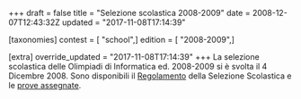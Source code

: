 +++
draft = false
title = "Selezione scolastica 2008-2009"
date = 2008-12-07T12:43:32Z
updated = "2017-11-08T17:14:39"

[taxonomies]
contest = [ "school",]
edition = [ "2008-2009",]

[extra]
override_updated = "2017-11-08T17:14:39"
+++
La selezione scolastica delle Olimpiadi di Informatica ed. 2008-2009 si è svolta il 4 Dicembre 2008. Sono disponibili il [Regolamento](/oldsite/98/Olimpiadi_08-09_Regol_Selez_Scol.pdf) della Selezione Scolastica e le [prove assegnate](/oldsite/98/SELEZIONE_SCOLASTICA_2008.zip).
